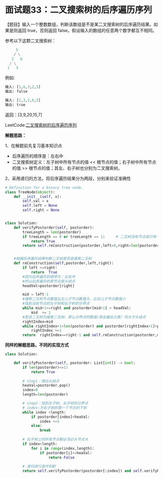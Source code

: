 # 面试题33：二叉搜索树的后序遍历序列

【题目】输入一个整数数组，判断该数组是不是某二叉搜索树的后序遍历结果。如果是则返回 true，否则返回 false。假设输入的数组的任意两个数字都互不相同。

 

参考以下这颗二叉搜索树：

```python
     5
    / \
   2   6
  / \
 1   3
```

例如:

```python
输入: [1,6,3,2,5]
输出: false

输入: [1,3,2,6,5]
输出: true
```

返回：[3,9,20,15,7]



LeetCode:[二叉搜索树的后序遍历序列](https://leetcode-cn.com/problems/er-cha-sou-suo-shu-de-hou-xu-bian-li-xu-lie-lcof/)



**解题思路：**

1、在解题前先复习基本知识点

- 后序遍历的顺序是：左右中
- 二叉搜索树定义：左子树中所有节点的值 << 根节点的值；右子树中所有节点的值 >> 根节点的值；其左、右子树也分别为二叉搜索树。

2、采用递归的方法，将后序遍历结果分为两段，分别来验证准确性

```Python
# Definition for a binary tree node.
class TreeNode(object):
    def __init__(self, x):
        self.val = x
        self.left = None
        self.right = None


class Solution:
    def verifyPostorder(self, postorder):
        treeLength = len(postorder)
        if treeLength == 0 or treeLength == 1:     # 二叉树没有节点或只有一个节点时，为搜索二叉树
            return True
        return self.reConstruction(postorder,left=0,right=len(postorder)-1)


    #根据后序遍历结果判断二叉树是否是搜索二叉树
    def reConstruction(self,postorder,left,right):
        if left >=right:
            return  True
        #因为后序遍历的顺序为：左右中
        #所以后序遍历的尾节点是头结点
        headVal=postorder[right]

        mid = left-1
        #搜索二叉树节点数值比左儿子节点数值大，比右儿子节点数值小
        #找到当前节点的左子树和右子树的分界点
        while mid+1<=right and postorder[mid+1] < headVal:
            mid  += 1
        #若该二叉树为搜索二叉树，那么分界点的数值(除去最后元素）均大于头结点
        rightIndex=mid
        while rightIndex+1<len(postorder) and postorder[rightIndex+1]>postorder[right]:
            rightIndex +=1
        return  rightIndex==right-1 and self.reConstruction(postorder,mid+1,right-1) and self.reConstruction(postorder,left,mid)
```



**同样的解题思路，不同的实现方式**

```python
class Solution:

    def verifyPostorder(self, postorder: List[int]) -> bool:
        if len(postorder)<=1:
            return True
        
        # step1：弹出头结点
        heaVal=postorder.pop()
        index=0
        length=len(postorder)

        # step2：找到左子树、右子树的分界点
        # index:为右子树的第一个节点的下标
        while index <length:
            if postorder[index]<heaVal:
                index +=1
            else:
                break
        
        # 右子树上的所有节点都必须必头节点大
        if index<length:
            for i in range(index,length):
                if postorder[i]<=heaVal:
                    return False
      
        # 递归进行迭代判断  
        return self.verifyPostorder(postorder[:index]) and self.verifyPostorder(postorder[index:])
```

